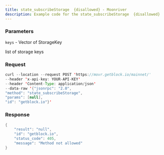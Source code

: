 ```yaml
---
title: state_subscribeStorage  {disallowed} - Moonriver
description: Example code for the state_subscribeStorage  {disallowed} json-rpc method. Сomplete guide on how to use state_subscribeStorage  {disallowed} json-rpc in GetBlock.io Web3 documentation.
---
```


### Parameters


`keys` - Vector of StorageKey

list of storage keys

### Request

``` java
curl --location --request POST 'https://movr.getblock.io/mainnet/' 
--header 'x-api-key: YOUR-API-KEY' 
--header 'Content-Type: application/json' 
--data-raw '{"jsonrpc": "2.0",
"method": "state_subscribeStorage",
"params": [null],
"id": "getblock.io"}'
```

###  Response

``` java
{
    "result": "null",
    "id": "getblock.io",
    "status_code": 405,
    "message": "Method not allowed"
}
```

